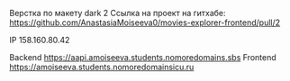 Верстка по макету dark 2
Ссылка на проект на гитхабе: https://github.com/AnastasiaMoiseeva0/movies-explorer-frontend/pull/2


IP 158.160.80.42

Backend https://aapi.amoiseeva.students.nomoredomains.sbs
Frontend https://amoiseeva.students.nomoredomainsicu.ru